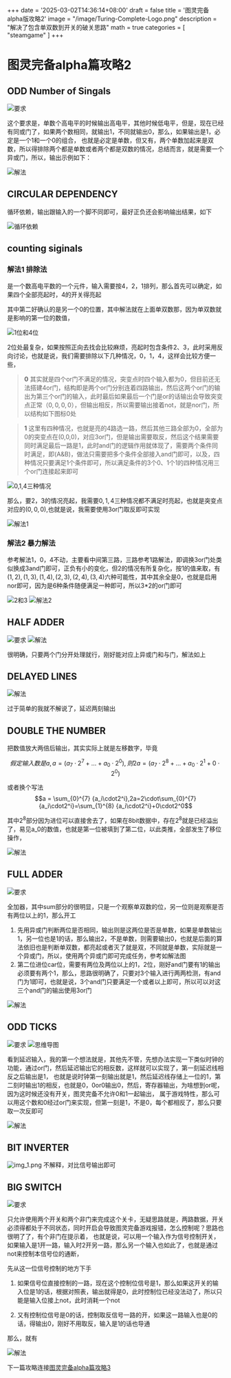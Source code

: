 +++
date = '2025-03-02T14:36:14+08:00'
draft = false
title = '图灵完备alpha版攻略2'
image = "/image/Turing-Complete-Logo.png"
description = "解决了包含单双数到开关的破关思路"
math = true
categories = [
    "steamgame"
]
+++

# 图灵完备alpha篇攻略2

## ODD Number of Singals

![要求](odd-number-of-signals.png)

这个要求是，单数个高电平的时候输出高电平，其他时候低电平，但是，现在已经有同或门了，如果两个数相同，就输出1，不同就输出0，那么，如果输出是1，必定是一个1和一个0的组合，
也就是必定是单数，但又有，两个单数加起来是双数，所以得排除两个都是单数或者两个都是双数的情况，总结而言，就是需要一个异或门，所以，输出示例如下：

![解法](odd-number-of-signals-solve.png)

## CIRCULAR DEPENDENCY

循环依赖，输出跟输入的一个脚不同即可，最好正负还会影响输出结果，如下

![循环依赖](circular-dependency.png)

## counting siginals

### 解法1 排除法

是一个数高电平数的一个元件，输入需要按4，2，1排列，那么首先可以确定，如果四个全部亮起时，4的开关得亮起

其中第二好确认的是另一个0的位置，其中解法就在上面单双数那，因为单双数就是影响的第一位的数值，

![1位和4位](counting-signals-1-4.png)

2位处最复杂，如果按照正向去找会比较麻烦，亮起时包含条件2、3，此时采用反向讨论，也就是说，我们需要排除以下几种情况，0，1，4，这样会比较方便一些，

> **0** 其实就是四个or门不满足的情况，突变点时四个输入都为0，但目前还无法搭建4or门，结构即是两个or门分别连着四路输出，然后这两个or门的输出为第三个or门的输入，此时最后如果最后一个门是or的话输出会导致突变点正常$（0,0,0,0）$，但输出相反，所以需要输出接着not，就是nor门，所以结构如下图标0处

> **1** 这里有四种情况，也就是亮的4路选一路，然后其他三路全部为0，全部为0的突变点在(0,0,0)，对应3or门，但是输出需要取反，然后这个结果需要同时满足最后一路是1，此时and门的逻辑作用就体现了，需要两个条件同时满足，即(A&B)，做法只需要把多个条件全部接入and门即可，以及，四种情况只要满足1个条件即可，所以满足条件的3个0、1个1的四种情况用三个or门连接起来即可

![0,1,4三种情况](counting-signals-0-1-4-except.png)

那么，要2，3的情况亮起，我需要$0,1,4$三种情况都不满足时亮起，也就是突变点对应的$(0,0,0)$,也就是说，我需要使用3or门取反即可实现

![解法1](counting-signals-solve-1.png)

### 解法2 暴力解法

参考解法1，0，4不动，主要看中间第三路，三路参考1路解法，即调换3or门处类似换成3and门即可，正负有小的变化，但2的情况有所复杂化，按1的值来取，有
$(1,2),(1,3),(1,4),(2,3),(2,4),(3,4)$六种可能性，其中其余全是0，也就是启用nor即可，因为是6种条件随便满足一种即可，所以3*2的or门即可

![2和3](count-signals-solve-mid-2.png)
![解法2](counting-signals-solve-2.png)

## HALF ADDER

![要求](half-adder.png)
![解法](half-adder-solve.png)

很明确，只要两个门分开处理就行，刚好能对应上异或门和与门，解法如上

## DELAYED LINES

![解法](delayed-lines-solve.png)

过于简单的我就不解说了，延迟两刻输出

## DOUBLE THE NUMBER

把数值放大两倍后输出，其实实际上就是左移数字，毕竟

$$假定输入数是a,a=(a_7\cdot2^7+...+a_0\cdot2^0),则2a=(a_7\cdot2^8+...+a_0\cdot2^1+0\cdot2^0)$$

或者换个写法
$$a = \sum_{0}^{7} {a_i\cdot2^i},2a=2\cdot\sum_{0}^{7} {a_i\cdot2^i}=\sum_{1}^{8} {a_i\cdot2^i}+0\cdot2^0$$

其中$2^8$部分因为进位可以直接舍去了，如果在8bit数据中，存在$2^8$就是已经溢出了，易见a_0的数值，也就是第一位被填到了第二位，以此类推，全部发生了移位操作，

![解法](double-the-number.png)

## FULL ADDER

![要求](full-adder.png)

全加器，其中sum部分的很明显，只是一个观察单双数的位，另一位则是观察是否有两位以上的1，那么开工

1. 先用异或门判断两位是否相同，输出则是这两位是否是单数，如果是单数输出1，另一位也是1的话，那么输出2，不是单数，则需要输出0，也就是后面的算法依旧也是判断单双数，都亮起或者灭了就是双，不同就是单数，实际就是一个异或门，所以，使用两个异或门即可完成任务，参考如解法图
2. 第二位进位car位，需要有两位及两位以上的1，2位，刚好and门要有1的输出必须要有两个1，那么，思路很明确了，只要对3个输入进行两两检测，有and门为1即可，也就是说，3个and门只要满足一个或者以上即可，所以可以对这三个and门的输出使用3or门

![解法](full-adder-solve.png)

## ODD TICKS

![要求](odd-ticks.png)
![思维导图](oddticks-mindmap.png)

看到延迟输入，我的第一个想法就是，其他先不管，先想办法实现一下类似时钟的功能，通过or门，然后延迟输出它的相反数，这样就可以实现了，第一刻延迟线相反之后输出是1，
也就是说时钟第一刻输出就是1，然后延迟线存储上一位的1，第二刻时输出1的相反，也就是0，0or0输出0，然后，寄存器输出，为啥想到or呢，因为这时候还没有开关，图灵完备不允许0和1一起输出，
属于游戏特性，那么可以用这个数和0经过or门来实现，但第一刻是1，不是0，每个都相反了，那么只要取一次反即可

![解法](odd-ticks-solve.png)

## BIT INVERTER

![img_1.png](bit-inverter-solve.png)
不解释，对比信号输出即可

## BIG SWITCH

![要求](big-switch.png)

只允许使用两个开关和两个非门来完成这个关卡，无疑思路就是，两路数据，开关必须得都处于不同状态，同时开启会导致图灵完备游戏报错，怎么控制呢？思路也很明了了，有个非门在提示着，
也就是说，可以用一个输入作为信号控制开关，如果输入是1开一路，输入时2开另一路，那么另一个输入也如此了，也就是通过not来控制本信号位的通断，

先从这一位信号控制的地方下手
1. 如果信号位直接控制的一路，现在这个控制位信号是1，那么如果这开关的输入位是1的话，根据对照表，输出就得是0，此时控制位已经没法动了，所以只能是输入位接上not，此时消耗一个not

2. 又有控制位信号是0的话，控制取反信号一路的开，如果这一路输入也是0的话，得输出0，刚好不用取反，输入是1的话也导通

那么，就有

![解法](big-switch-solve.png)

下一篇攻略连接[图灵完备alpha篇攻略3](https://adeepblue.github.io/p/%E5%9B%BE%E7%81%B5%E5%AE%8C%E5%A4%87alpha%E7%89%88%E6%94%BB%E7%95%A52/)